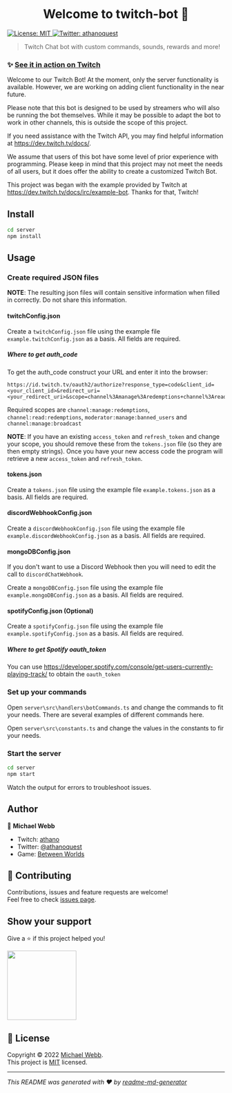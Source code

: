 <h1 align="center">Welcome to twitch-bot 👋</h1>
<p>
  <a href="" target="_blank">
    <img alt="License: MIT" src="https://img.shields.io/badge/License-MIT-yellow.svg" />
  </a>
  <a href="https://twitter.com/athanoquest" target="_blank">
    <img alt="Twitter: athanoquest" src="https://img.shields.io/twitter/follow/athanoquest.svg?style=social" />
  </a>
</p>

> Twitch Chat bot with custom commands, sounds, rewards and more!

### ✨ [See it in action on Twitch](https://www.twitch.tv/athano)

Welcome to our Twitch Bot! At the moment, only the server functionality is available. However, we are working on adding client functionality in the near future.

Please note that this bot is designed to be used by streamers who will also be running the bot themselves. While it may be possible to adapt the bot to work in other channels, this is outside the scope of this project.

If you need assistance with the Twitch API, you may find helpful information at https://dev.twitch.tv/docs/. 

We assume that users of this bot have some level of prior experience with programming. Please keep in mind that this project may not meet the needs of all users, but it does offer the ability to create a customized Twitch Bot.

This project was began with the example provided by Twitch at https://dev.twitch.tv/docs/irc/example-bot. Thanks for that, Twitch!

## Install

```sh
cd server
npm install
```

## Usage

### Create required JSON files

**NOTE**: The resulting json files will contain sensitive information when filled in correctly. Do not share this information.

#### twitchConfig.json

Create a `twitchConfig.json` file using the example file `example.twitchConfig.json` as a basis. All fields are required.

##### **Where to get auth_code**

To get the auth_code construct your URL and enter it into the browser: 

```
https://id.twitch.tv/oauth2/authorize?response_type=code&client_id=<your_client_id>&redirect_uri=<your_redirect_uri>&scope=channel%3Amanage%3Aredemptions+channel%3Aread%3Aredemptions+moderator%3Amanage%3Abanned_users+chat%3Aread+chat%3Aedit+moderator%3Aread%3Achatters+channel%3Amanage%3Abroadcast
```

Required scopes are `channel:manage:redemptions`, `channel:read:redemptions`, `moderator:manage:banned_users` and `channel:manage:broadcast`

**NOTE**: If you have an existing `access_token` and `refresh_token` and change your scope, you should remove these from the `tokens.json` file (so they are then empty strings). Once you have your new access code the program will retrieve a new `access_token` and `refresh_token`.

#### tokens.json

Create a `tokens.json` file using the example file `example.tokens.json` as a basis. All fields are required.

#### discordWebhookConfig.json

Create a `discordWebhookConfig.json` file using the example file `example.discordWebhookConfig.json` as a basis. All fields are required.
#### mongoDBConfig.json

If you don't want to use a Discord Webhook then you will need to edit the call to `discordChatWebhook`.

Create a `mongoDBConfig.json` file using the example file `example.mongoDBConfig.json` as a basis. All fields are required.

#### spotifyConfig.json (Optional)

Create a `spotifyConfig.json` file using the example file `example.spotifyConfig.json` as a basis. All fields are required.

##### **Where to get Spotify oauth_token**

You can use https://developer.spotify.com/console/get-users-currently-playing-track/ to obtain the `oauth_token`

### Set up your commands

Open `server\src\handlers\botCommands.ts` and change the commands to fit your needs. There are several examples of different commands here.

Open `server\src\constants.ts` and change the values in the constants to fir your needs.

### Start the server

```sh
cd server
npm start
```

Watch the output for errors to troubleshoot issues.

## Author

👤 **Michael Webb**

* Twitch: [athano](https://twitch.tv/athano)
* Twitter: [@athanoquest](https://twitter.com/athanoquest)
* Game: [Between Worlds ](https://www.betweenworlds.net)

## 🤝 Contributing

Contributions, issues and feature requests are welcome!<br />Feel free to check [issues page](https://github.com/mjfwebb/twitch-bot/issues). 

## Show your support

Give a ⭐️ if this project helped you!

<a href="https://www.patreon.com/athano">
  <img src="https://c5.patreon.com/external/logo/become_a_patron_button@2x.png" width="160">
</a>

## 📝 License

Copyright © 2022 [Michael Webb](https://github.com/mjfwebb).<br />
This project is [MIT](https://github.com/kefranabg/readme-md-generator/blob/master/LICENSE) licensed.

***
_This README was generated with ❤️ by [readme-md-generator](https://github.com/kefranabg/readme-md-generator)_  